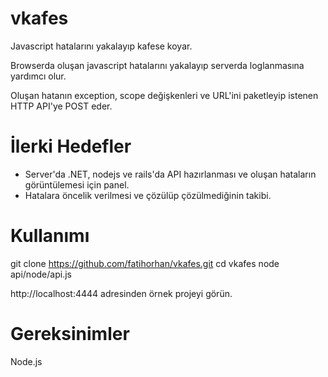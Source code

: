 # vkafes
Javascript hatalarını yakalayıp kafese koyar.

Browserda oluşan javascript hatalarını yakalayıp serverda loglanmasına yardımcı olur.

Oluşan hatanın exception, scope değişkenleri ve URL'ini paketleyip istenen HTTP API'ye POST eder.

İlerki Hedefler
================
- Server'da .NET, nodejs ve rails'da API hazırlanması ve oluşan hataların görüntülemesi için panel.
- Hatalara öncelik verilmesi ve çözülüp çözülmediğinin takibi.

Kullanımı
=========
git clone https://github.com/fatihorhan/vkafes.git
cd vkafes
node api/node/api.js

http://localhost:4444 adresinden örnek projeyi görün.

Gereksinimler
==============
Node.js